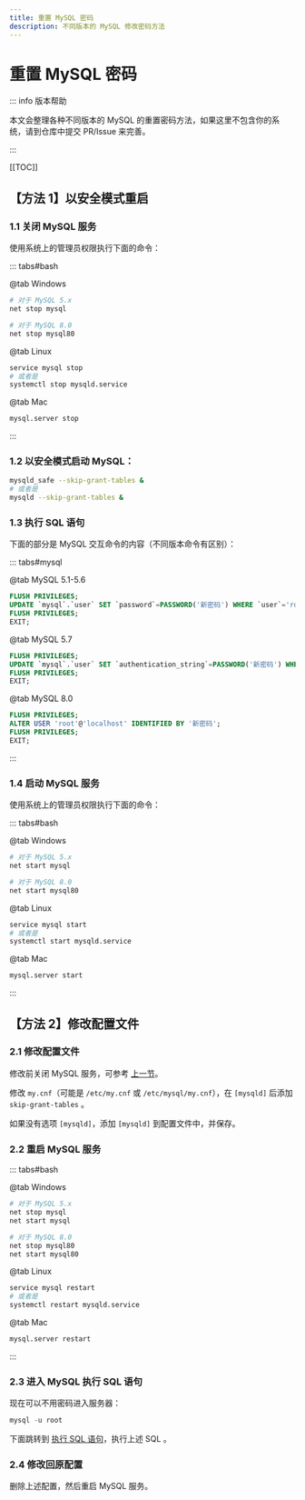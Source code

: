 ```yaml
---
title: 重置 MySQL 密码
description: 不同版本的 MySQL 修改密码方法
---
```


# 重置 MySQL 密码

::: info 版本帮助

本文会整理各种不同版本的 MySQL 的重置密码方法，如果这里不包含你的系统，请到仓库中提交 PR/Issue 来完善。

:::

[[TOC]]

## 【方法 1】以安全模式重启

### 1.1 关闭 MySQL 服务

使用系统上的管理员权限执行下面的命令：

::: tabs#bash

@tab Windows

```bash
# 对于 MySQL 5.x
net stop mysql

# 对于 MySQL 8.0
net stop mysql80
```

@tab Linux

```bash
service mysql stop
# 或者是
systemctl stop mysqld.service
```

@tab Mac

```bash
mysql.server stop
```

:::

### 1.2 以安全模式启动 MySQL：

```bash
mysqld_safe --skip-grant-tables &
# 或者是
mysqld --skip-grant-tables &
```

### 1.3 执行 SQL 语句

下面的部分是 MySQL 交互命令的内容（不同版本命令有区别）：

::: tabs#mysql

@tab MySQL 5.1-5.6

```sql
FLUSH PRIVILEGES;
UPDATE `mysql`.`user` SET `password`=PASSWORD('新密码') WHERE `user`='root';
FLUSH PRIVILEGES;
EXIT;
```

@tab MySQL 5.7

```sql
FLUSH PRIVILEGES;
UPDATE `mysql`.`user` SET `authentication_string`=PASSWORD('新密码') WHERE `user`='root';
FLUSH PRIVILEGES;
EXIT;
```

@tab MySQL 8.0

```sql
FLUSH PRIVILEGES;
ALTER USER 'root'@'localhost' IDENTIFIED BY '新密码';
FLUSH PRIVILEGES;
EXIT;
```

:::

### 1.4 启动 MySQL 服务

使用系统上的管理员权限执行下面的命令：

::: tabs#bash

@tab Windows

```bash
# 对于 MySQL 5.x
net start mysql

# 对于 MySQL 8.0
net start mysql80
```

@tab Linux

```bash
service mysql start
# 或者是
systemctl start mysqld.service
```

@tab Mac

```bash
mysql.server start
```

:::

## 【方法 2】修改配置文件

### 2.1 修改配置文件

修改前关闭 MySQL 服务，可参考 [上一节](#_1-1-关闭-mysql-服务)。

修改 `my.cnf`（可能是 `/etc/my.cnf` 或 `/etc/mysql/my.cnf`），在 `[mysqld]` 后添加 `skip-grant-tables` 。

如果没有选项 `[mysqld]`，添加 `[mysqld]` 到配置文件中，并保存。

### 2.2 重启 MySQL 服务

::: tabs#bash

@tab Windows

```bash
# 对于 MySQL 5.x
net stop mysql
net start mysql

# 对于 MySQL 8.0
net stop mysql80
net start mysql80
```

@tab Linux

```bash
service mysql restart
# 或者是
systemctl restart mysqld.service
```

@tab Mac

```bash
mysql.server restart
```

:::

### 2.3 进入 MySQL 执行 SQL 语句

现在可以不用密码进入服务器：

```sql
mysql -u root
```

下面跳转到 [执行 SQL 语句](#_1-3-执行-sql-语句)，执行上述 SQL 。

### 2.4 修改回原配置

删除上述配置，然后重启 MySQL 服务。
